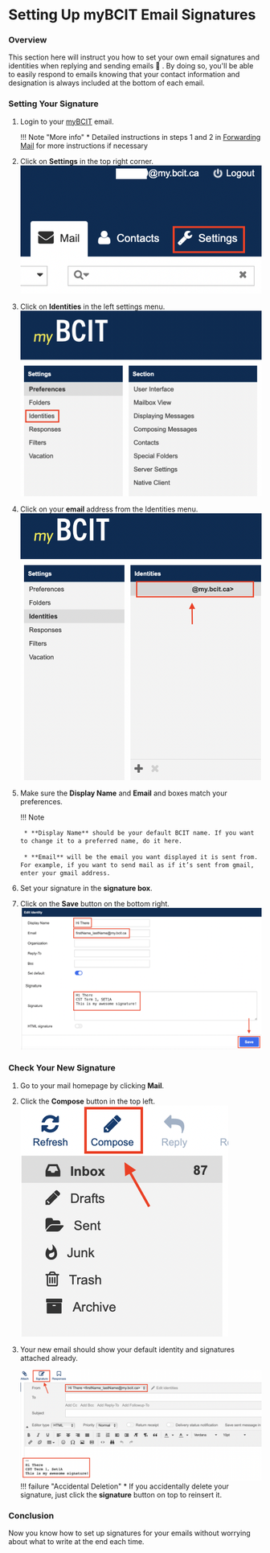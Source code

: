 # Setting Up myBCIT Email Signatures

### Overview

This section here will instruct you how to set your own email signatures and identities when replying and sending emails :e-mail: . By doing so, you'll be able to easily respond to emails knowing that your contact information and designation is always included at the bottom of each email.

### Setting Your Signature

1. Login to your [myBCIT](https://my.bcit.ca) email.

    !!! Note "More info"
        * Detailed instructions in steps 1 and 2 in [Forwarding Mail](Task-1.md) for more instructions if necessary

2. Click on **Settings** in the top right corner.  
![image](./Patty's%20Screenshots/COMM%20Screenshots/Screen%20Shot%202023-03-23%20at%204.46.43%20PM.png)
3. Click on **Identities** in the left settings menu.
![image](./Patty's%20Screenshots/COMM%20Screenshots/Signature%20screenshots/Screen%20Shot%202023-03-24%20at%2010.32.21%20AM.png)
4. Click on your **email** address from the Identities menu.
![image](./Patty's%20Screenshots/COMM%20Screenshots/Signature%20screenshots/Screen%20Shot%202023-03-24%20at%2010.33.19%20AM.png)
5. Make sure the **Display Name** and **Email** and  boxes match your preferences.

    !!! Note

        * **Display Name** should be your default BCIT name. If you want to change it to a preferred name, do it here.

        * **Email** will be the email you want displayed it is sent from. For example, if you want to send mail as if it’s sent from gmail, enter your gmail address.

6. Set your signature in the **signature box**.
7. Click on the **Save** button on the bottom right.
![image](./Patty's%20Screenshots/COMM%20Screenshots/Signature%20screenshots/Screen%20Shot%202023-03-24%20at%2010.40.38%20AM.png)

### Check Your New Signature

1. Go to your mail homepage by clicking **Mail**.
2. Click the **Compose** button in the top left.  
![image](./Patty's%20Screenshots/COMM%20Screenshots/Signature%20screenshots/Screen%20Shot%202023-03-24%20at%2010.42.11%20AM.png)
3. Your new email should show your default identity and signatures attached already.

    ![image](./Patty's%20Screenshots/COMM%20Screenshots/Signature%20screenshots/Screen%20Shot%202023-03-24%20at%2010.45.24%20AM.png)
    !!! failure "Accidental Deletion"
        * If you accidentally delete your signature, just click the **signature** button on top to reinsert it.

### Conclusion

Now you know how to set up signatures for your emails without worrying about what to write at the end each time.
